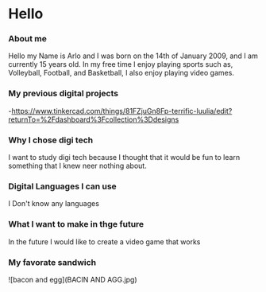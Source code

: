 # Hello

### About me
Hello my Name is Arlo and I was born on the 14th of January 2009, and I am currently 15 years old. In my free time I enjoy playing sports such as, Volleyball, Football, and Basketball, I also enjoy playing video games.

### My previous digital projects
-https://www.tinkercad.com/things/81FZjuGn8Fp-terrific-luulia/edit?returnTo=%2Fdashboard%3Fcollection%3Ddesigns

### Why I chose digi tech
I want to study digi tech because I thought that it would be fun to learn something that I knew neer nothing about.

### Digital Languages I can use
I Don't know any languages

### What I want to make in thge future
In the future I would like to create a video game that works

### My favorate sandwich
![bacon and egg](BACIN AND AGG.jpg)
